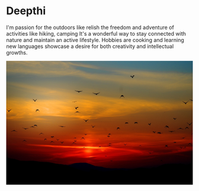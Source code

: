 # Deepthi
I'm passion for the outdoors like relish the freedom and adventure of activities like hiking, camping  It's a wonderful way to stay connected with nature and maintain an active lifestyle. Hobbies are cooking and learning new languages showcase a desire for both creativity and intellectual growths.

![my photo link](https://github.com/KKFJF/My02-mekala/blob/main/mountains-100367_1280.jpg)


